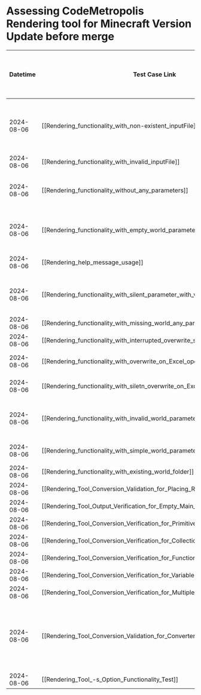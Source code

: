 # Assessing CodeMetropolis Rendering tool for Minecraft Version Update before merge

| Datetime   | Test Case Link                                                                 | Tester            | Passed/Failed | Links to issues (if a bug is found) | Consequences (if the test case needs to be fixed)                                                                                                                                                                                                                                             |
| ---------- | ------------------------------------------------------------------------------ | ----------------- | ------------- | ----------------------------------- | --------------------------------------------------------------------------------------------------------------------------------------------------------------------------------------------------------------------------------------------------------------------------------------------- |
| 2024-08-06 | [[Rendering_functionality_with_non-existent_inputFile]]                        | Búcsú Áron | Failed        |                                     | The program writes "Invalid command line arguments." Because of the program neccessary parameter the -world. With "-world world" the project correctly says the input XML does not exists.                                                                                                    |
| 2024-08-06 | [[Rendering_functionality_with_invalid_inputFile]]                             | Búcsú Áron | Passed        |                                     |                                                                                                                                                                                                                                                                                               |
| 2024-08-06 | [[Rendering_functionality_without_any_parameters]]                             | Búcsú Áron | Failed        |                                     | The program did not specify what the problem was; it only output "Invalid command line arguments." without creating the output.                                                                                                                                                               |
| 2024-08-06 | [[Rendering_functionality_with_empty_world_parameter]]                         | Búcsú Áron | Failed        |                                     | The program did not specify what the problem was; it only output "Invalid command line arguments." without creating the output.                                                                                                                                                               |
| 2024-08-06 | [[Rendering_help_message_usage]]                                               | Búcsú Áron | Failed        |                                     | The program just writes: "Usage: java -jar rendering.jar -i <inputFile> -world <worldPath>"                                                                                                                                                                                                   |
| 2024-08-06 | [[Rendering_functionality_with_silent_parameter_with_value]]                   | Búcsú Áron | Failed        |                                     | The program did not specify what the problem was; it only output "Invalid command line arguments." without creating the output.                                                                                                                                                               |
| 2024-08-06 | [[Rendering_functionality_with_missing_world_any_parameters]]                  | Búcsú Áron | Passed        |                                     |                                                                                                                                                                                                                                                                                               |
| 2024-08-06 | [[Rendering_functionality_with_interrupted_overwrite_selection]]               | Búcsú Áron | Passed        |                                     |                                                                                                                                                                                                                                                                                               |
| 2024-08-06 | [[Rendering_functionality_with_overwrite_on_Excel_open_blocks.0.0.csv]]        | Búcsú Áron | Failed        |                                     | The program throws a bunch of errors, but the issue is not handled.                                                                                                                                                                                                                           |
| 2024-08-06 | [[Rendering_functionality_with_siletn_overwrite_on_Excel_open_blocks.0.0.csv]] | Búcsú Áron | Failed        |                                     | The program throws a bunch of errors, but the issue is not handled.                                                                                                                                                                                                                           |
| 2024-08-06 | [[Rendering_functionality_with_invalid_world_parameter]]                       | Búcsú Áron | Failed        |                                     | The program FileNotFoundException with message: "W:\CM\level.dat (The system cannot find the path specified)"                                                                                                                                                                                 |
| 2024-08-06 | [[Rendering_functionality_with_simple_world_parameter]]                        | Búcsú Áron | Passed        |                                     | The test runs correctly but have a typo in Expected result section.                                                                                                                                                                                                                           |
| 2024-08-06 | [[Rendering_functionality_with_existing_world_folder]]                         | Búcsú Áron | Passed        |                                     |                                                                                                                                                                                                                                                                                               |
| 2024-08-06 | [[Rendering_Tool_Conversion_Validation_for_Placing_Result_XML]]                | Búcsú Áron | Passed        |                                     |                                                                                                                                                                                                                                                                                               |
| 2024-08-06 | [[Rendering_Tool_Output_Verification_for_Empty_Main_Function_XML]]             | Búcsú Áron | Passed        |                                     |                                                                                                                                                                                                                                                                                               |
| 2024-08-06 | [[Rendering_Tool_Conversion_Verification_for_Primitive_Variables]]             | Búcsú Áron | Passed        |                                     |                                                                                                                                                                                                                                                                                               |
| 2024-08-06 | [[Rendering_Tool_Conversion_Verification_for_Collections]]                     | Búcsú Áron | Passed        |                                     |                                                                                                                                                                                                                                                                                               |
| 2024-08-06 | [[Rendering_Tool_Conversion_Verification_for_Functions]]                       | Búcsú Áron | Passed        |                                     |                                                                                                                                                                                                                                                                                               |
| 2024-08-06 | [[Rendering_Tool_Conversion_Verification_for_Variables_and_Functions]]         | Búcsú Áron | Passed        |                                     |                                                                                                                                                                                                                                                                                               |
| 2024-08-06 | [[Rendering_Tool_Conversion_Verification_for_Multiple_Class_Files]]            | Búcsú Áron | Passed        |                                     |                                                                                                                                                                                                                                                                                               |
| 2024-08-06 | [[Rendering_Tool_Conversion_Validation_for_Converter_Own_Project_XML]]         | Búcsú Áron | Passed        |                                     | Found a bug for which the corresponding issue [#388]([Incorrect Type Value Persistence in Sandstone Structures After Topfill Overwritten by Stairs · Issue #388 · codemetropolis/CodeMetropolis (github.com)](https://github.com/codemetropolis/CodeMetropolis/issues/388)) has been created. |
| 2024-08-06 | [[Rendering_Tool_-s_Option_Functionality_Test]]                                | Búcsú Áron | Passed        |                                     |                                                                                                                                                                                                                                                                                               |
